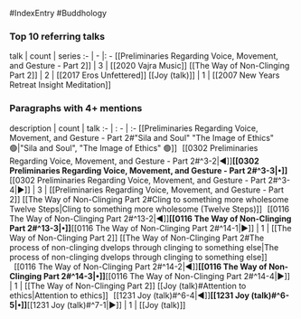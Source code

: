 #IndexEntry #Buddhology

### Top 10 referring talks
talk | count | series
:- | - |: -
[[Preliminaries Regarding Voice, Movement, and Gesture - Part 2]] | 3 | [[2020 Vajra Music]]
[[The Way of Non-Clinging Part 2]] | 2 | [[2017 Eros Unfettered]]
[[Joy (talk)]] | 1 | [[2007 New Years Retreat Insight Meditation]]

### Paragraphs with 4+ mentions
description | count | talk
:- | : - | :-
[[Preliminaries Regarding Voice, Movement, and Gesture - Part 2#"Sila and Soul" "The Image of Ethics" 🟢\|"Sila and Soul", "The Image of Ethics" 🟢]] &nbsp;&nbsp;[[0302 Preliminaries Regarding Voice, Movement, and Gesture - Part 2#^3-2\|◀]]**[[0302 Preliminaries Regarding Voice, Movement, and Gesture - Part 2#^3-3\|•]]**[[0302 Preliminaries Regarding Voice, Movement, and Gesture - Part 2#^3-4\|▶]] | 3 | [[Preliminaries Regarding Voice, Movement, and Gesture - Part 2]]
[[The Way of Non-Clinging Part 2#Cling to something more wholesome Twelve Steps\|Cling to something more wholesome (Twelve Steps)]] &nbsp;&nbsp;[[0116 The Way of Non-Clinging Part 2#^13-2\|◀]]**[[0116 The Way of Non-Clinging Part 2#^13-3\|•]]**[[0116 The Way of Non-Clinging Part 2#^14-1\|▶]] | 1 | [[The Way of Non-Clinging Part 2]]
[[The Way of Non-Clinging Part 2#The process of non-clinging dvelops through clinging to something else\|The process of non-clinging dvelops through clinging to something else]] &nbsp;&nbsp;[[0116 The Way of Non-Clinging Part 2#^14-2\|◀]]**[[0116 The Way of Non-Clinging Part 2#^14-3\|•]]**[[0116 The Way of Non-Clinging Part 2#^14-4\|▶]] | 1 | [[The Way of Non-Clinging Part 2]]
[[Joy (talk)#Attention to ethics\|Attention to ethics]] &nbsp;&nbsp;[[1231 Joy (talk)#^6-4\|◀]]**[[1231 Joy (talk)#^6-5\|•]]**[[1231 Joy (talk)#^7-1\|▶]] | 1 | [[Joy (talk)]]

